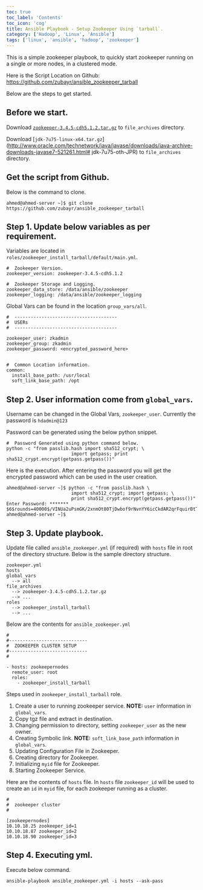```yaml
---
toc: true 
toc_label: 'Contents' 
toc_icon: 'cog'
title: Ansible Playbook - Setup Zookeeper Using `tarball`.
category: ['Hadoop', 'Linux', 'Ansible']
tags: ['linux', 'ansible', 'hadoop', 'zookeeper']
---
```


This is a simple zookeeper playbook, to quickly start zookeeper running on a single or more nodes, in a clustered mode.

Here is the Script Location on Github: https://github.com/zubayr/ansible_zookeeper_tarball

Below are the steps to get started.

##  Before we start.

Download [`zookeeper-3.4.5-cdh5.1.2.tar.gz`](http://archive.cloudera.com/cdh5/cdh/5/zookeeper-3.4.5-cdh5.1.2.tar.gz) to `file_archives` directory.

Download [`jdk-7u75-linux-x64.tar.gz`](http://www.oracle.com/technetwork/java/javase/downloads/java-archive-downloads-javase7-521261.html# jdk-7u75-oth-JPR) to `file_archives` directory.

##  Get the script from Github.

Below is the command to clone. 

    ahmed@ahmed-server ~]$ git clone https://github.com/zubayr/ansible_zookeeper_tarball

##  Step 1. Update below variables as per requirement.

Variables are located in `roles/zookeeper_install_tarball/default/main.yml`.

    #  Zookeeper Version.
    zookeeper_version: zookeeper-3.4.5-cdh5.1.2
    
    #  Zookeeper Storage and Logging.
    zookeeper_data_store: /data/ansible/zookeeper
    zookeeper_logging: /data/ansible/zookeeper_logging

Global Vars can be found in the location `group_vars/all`.

    #  --------------------------------------
    #  USERs
    #  --------------------------------------
    
    zookeeper_user: zkadmin
    zookeeper_group: zkadmin
    zookeeper_password: <encrypted_password_here>


    #  Common Location information.
    common:
      install_base_path: /usr/local
      soft_link_base_path: /opt


##  Step 2. User information come from `global_vars`.

Username can be changed in the Global Vars, `zookeeper_user`.
Currently the password is `hdadmin@123`

Password can be generated using the below python snippet.

    #  Password Generated using python command below.
    python -c "from passlib.hash import sha512_crypt; \
                            import getpass; print sha512_crypt.encrypt(getpass.getpass())"

Here is the execution. After entering the password you will get the encrypted password which can be used in the user creation.

    ahmed@ahmed-server ~]$ python -c "from passlib.hash \
                            import sha512_crypt; import getpass; \
                            print sha512_crypt.encrypt(getpass.getpass())"
    Enter Password: *******
    $6$rounds=40000$/VINUa2uPsmGK/2xnmOt80TjDwbof9rNvnYY6icCkdAR2qrFquirBtT1
    ahmed@ahmed-server ~]$

##  Step 3. Update playbook. 

Update file called `ansible_zookeeper.yml` (if required) with `hosts` file in root of the directory structure.
Below is the sample directory structure.


    zookeeper.yml
    hosts
    global_vars
      --> all
    file_archives
      --> zookeeper-3.4.5-cdh5.1.2.tar.gz
      --> ...
    roles
      --> zookeeper_install_tarball
      --> ...
      
Below are the contents for `ansible_zookeeper.yml`

    # 
    #-----------------------------
    #  ZOOKEEPER CLUSTER SETUP
    #-----------------------------
    # 
    
    - hosts: zookeepernodes
      remote_user: root
      roles:
        - zookeeper_install_tarball

Steps used in `zookeeper_install_tarball` role.

1. Create a user to running zookeeper service. **NOTE:** `user` information in `global_vars`.
2. Copy tgz file and extract in destination.
3. Changing permission to directory, setting `zookeeper_user` as the new owner.
4. Creating Symbolic link. **NOTE:** `soft_link_base_path` information in `global_vars`.
5. Updating Configuration File in Zookeeper.
6. Creating directory for Zookeeper.
7. Initializing `myid` file for Zookeeper.
8. Starting Zookeeper Service.
        
Here are the contents of `hosts` file.
In `hosts` file `zookeeper_id` will be used to create an `id` in `myid` file, for each zookeeper running as a cluster.

    # 
    #  zookeeper cluster
    #  
    
    [zookeepernodes]
    10.10.18.25 zookeeper_id=1
    10.10.18.87 zookeeper_id=2
    10.10.18.90 zookeeper_id=3
    

##  Step 4. Executing yml.

Execute below command. 

    ansible-playbook ansible_zookeeper.yml -i hosts --ask-pass
    
 